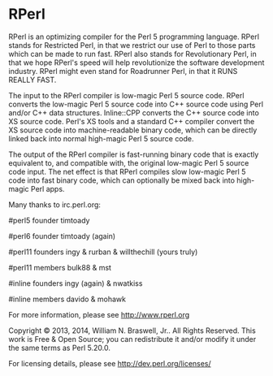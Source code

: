 RPerl
=====

RPerl is an optimizing compiler for the Perl 5 programming language.  RPerl stands for Restricted Perl, in that we restrict our use of Perl to those parts which can be made to run fast.  RPerl also stands for Revolutionary Perl, in that we hope RPerl's speed will help revolutionize the software development industry.  RPerl might even stand for Roadrunner Perl, in that it RUNS REALLY FAST.

The input to the RPerl compiler is low-magic Perl 5 source code.  RPerl converts the low-magic Perl 5 source code into C++ source code using Perl and/or C++ data structures.  Inline::CPP converts the C++ source code into XS source code.  Perl's XS tools and a standard C++ compiler convert the XS source code into machine-readable binary code, which can be directly linked back into normal high-magic Perl 5 source code.  

The output of the RPerl compiler is fast-running binary code that is exactly equivalent to, and compatible with, the original low-magic Perl 5 source code input.  The net effect is that RPerl compiles slow low-magic Perl 5 code into fast binary code, which can optionally be mixed back into high-magic Perl apps.

Many thanks to irc.perl.org:

\#perl5 founder timtoady

\#perl6 founder timtoady (again)

\#perl11 founders ingy & rurban & willthechill (yours truly)

\#perl11 members bulk88 & mst

\#inline founders ingy (again) & nwatkiss

\#inline members davido & mohawk

For more information, please see <a href="http://www.rperl.org">http://www.rperl.org</a>

Copyright © 2013, 2014, William N. Braswell, Jr..  All Rights Reserved.  This work is Free & Open Source; you can redistribute it and/or modify it under the same terms as Perl 5.20.0.

For licensing details, please see <a href="http://dev.perl.org/licenses/">http://dev.perl.org/licenses/</a>
